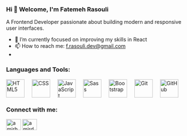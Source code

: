 ### Hi 👋 Welcome, I'm Fatemeh Rasouli  
A Frontend Developer passionate about building modern and responsive user interfaces.

- 🌱 I’m currently focused on improving my skills in React
- 📫 How to reach me: f.rasouli.dev@gmail.com
- 
### Languages and Tools:
<div style="display: flex; align-items: center; gap: 20px;">
  <img src="https://cdn.jsdelivr.net/gh/devicons/devicon@latest/icons/html5/html5-original.svg" alt="HTML5" width="50" height="50">
  <img src="https://skillicons.dev/icons?i=css" alt="CSS" style="width: 50px; height: 50px;">
  <img src="https://cdn.jsdelivr.net/gh/devicons/devicon@latest/icons/javascript/javascript-original.svg" alt="JavaScript" width="50" height="50">
  <img src="https://camo.githubusercontent.com/6d97626a83a6b403636542a254cf6bfc0fe03af0e7780d2144c8bf2d5f9cdfcf/68747470733a2f2f74656368737461636b2d67656e657261746f722e76657263656c2e6170702f736173732d69636f6e2e737667" alt="Sass" style="width: 50px; height: 50px;">
  <img src="https://skillicons.dev/icons?i=bootstrap" alt="Bootstrap" style="width: 50px; height: 50px;">
  <img src="https://cdn.jsdelivr.net/gh/devicons/devicon@latest/icons/git/git-original.svg" alt="Git" width="50" height="50">
  <img src="https://skillicons.dev/icons?i=github" alt="GitHub" style="width: 50px; height: 50px;">
</div>
<h3 align="left">Connect with me:</h3>
<p align="left">
<a href="https://www.linkedin.com/in/fatemeh-rasouli-2b2718307/" target="blank"><img align="center" src="https://raw.githubusercontent.com/rahuldkjain/github-profile-readme-generator/master/src/images/icons/Social/linked-in-alt.svg" alt="amirhossein hajitabar" height="30" width="40" /></a>
<a href="https://instagram.com/" target="blank"><img align="center" src="https://raw.githubusercontent.com/rahuldkjain/github-profile-readme-generator/master/src/images/icons/Social/instagram.svg" alt="amirdev_" height="30" width="40" /></a>
